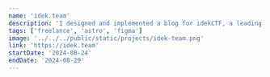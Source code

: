 ```yaml
---
name: 'idek.team'
description: 'I designed and implemented a blog for idekCTF, a leading capture-the-flag cybersecurity team.'
tags: ['freelance', 'astro', 'figma']
image: '../../../public/static/projects/idek-team.png'
link: 'https://idek.team'
startDate: '2024-08-24'
endDate: '2024-08-29'
---
```

